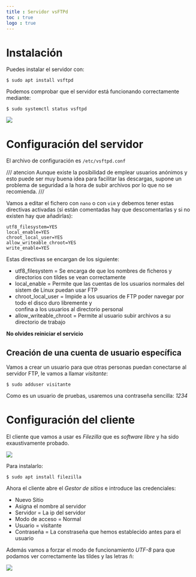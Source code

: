 ```yaml
---
title : Servidor vsFTPd
toc : true
logo : true
---
```



# Instalación

Puedes instalar el servidor con:

```
$ sudo apt install vsftpd
```

Podemos comprobar que el servidor está funcionando correctamente mediante:

```
$ sudo systemctl status vsftpd
```

<img src="https://www.ryadel.com/wp-content/uploads/2017/12/vsftpd-linux-very-secure-ftp-server-logo.png">

# Configuración del servidor

El archivo de configuración es `/etc/vsftpd.conf`

/// atencion
Aunque existe la posibilidad de emplear usuarios anónimos y esto puede ser muy buena idea para facilitar
las descargas, supone un problema de seguridad a la hora de subir archivos por lo que no se recomienda.
///

Vamos a editar el fichero con `nano` o con `vim` y debemos tener estas directivas activadas (si están
comentadas hay que descomentarlas y si no existen hay que añadirlas):

```
utf8_filesystem=YES
local_enable=YES
chroot_local_user=YES
allow_writeable_chroot=YES
write_enable=YES
```

Estas directivas se encargan de los siguiente:

+ utf8_filesystem = Se encarga de que los nombres de ficheros y directorios con tildes se vean correctamente
+ local_enable = Permite que las cuentas de los usuarios normales del sistem de Linux puedan usar FTP
+ chroot_local_user = Impide a los usuarios de FTP poder navegar por todo el disco duro libremente y \
  confina a los usuarios al directorio personal
+ allow_writeable_chroot = Permite al usuario subir archivos a su directorio de trabajo

**No olvides reiniciar el servicio**

## Creación de una cuenta de usuario específica

Vamos a crear un usuario para que otras personas puedan conectarse al servidor FTP, le vamos a llamar *visitante*:

```
$ sudo adduser visitante
```

Como es un usuario de pruebas, usaremos una contraseña sencilla: *1234*

# Configuración del cliente

El cliente que vamos a usar es *Filezilla* que es *software libre* y ha sido exaustivamente probado.

<img src="img/filezilla2.webp">

Para instalarlo:

```
$ sudo apt install filezilla
```

Ahora el cliente abre el *Gestor de sitios* e introduce las credenciales:

+ Nuevo Sitio
+ Asigna el nombre al servidor
+ Servidor = La ip del servidor
+ Modo de acceso = Normal
+ Usuario = visitante
+ Contraseña = La constraseña que hemos establecido antes para el usuario

Además vamos a forzar el modo de funcionamiento *UTF-8* para que podamos ver correctamente las tildes y las letras ñ:

<img src="img/filezilla1.webp">


